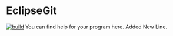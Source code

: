 # EclipseGit
[![build](https://github.com/prakshalnandi13/EclipseGit/actions/workflows/build.yaml/badge.svg)](https://github.com/prakshalnandi13/EclipseGit/actions/workflows/build.yaml)
You can find help for your program here.
Added New Line.
